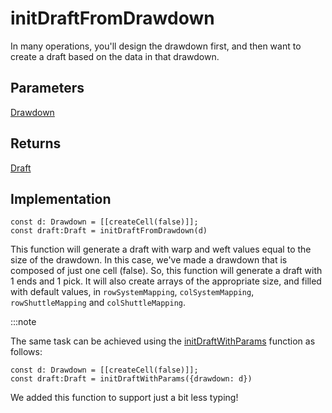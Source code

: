 # initDraftFromDrawdown
In many operations, you'll design the drawdown first, and then want to create a draft based on the data in that drawdown. 



## Parameters

[Drawdown](../drawdown/drawdown.md)


## Returns
[Draft](./draft.md)



## Implementation

```
const d: Drawdown = [[createCell(false)]];
const draft:Draft = initDraftFromDrawdown(d)
```

This function will generate a draft with warp and weft values equal to the size of the drawdown. In this case, we've made a drawdown that is composed of just one cell (false). So, this function will generate a draft with 1 ends and 1 pick. It will also create arrays of the appropriate size, and filled with default values, in `rowSystemMapping`, `colSystemMapping`, `rowShuttleMapping` and `colShuttleMapping`.


:::note

The same task can be achieved using the [initDraftWithParams](initDraftWithParams) function as follows:
```
const d: Drawdown = [[createCell(false)]];
const draft:Draft = initDraftWithParams({drawdown: d})
```

We added this function to support just a bit less typing! 


